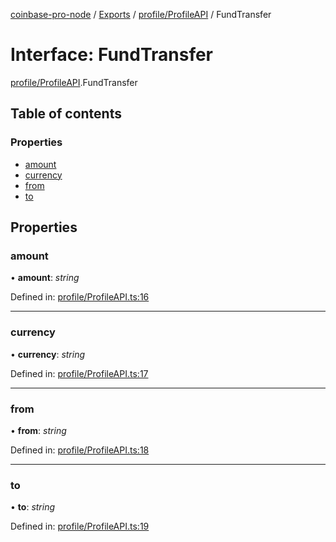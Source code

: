 [coinbase-pro-node](../README.md) / [Exports](../modules.md) / [profile/ProfileAPI](../modules/profile_profileapi.md) / FundTransfer

# Interface: FundTransfer

[profile/ProfileAPI](../modules/profile_profileapi.md).FundTransfer

## Table of contents

### Properties

- [amount](profile_profileapi.fundtransfer.md#amount)
- [currency](profile_profileapi.fundtransfer.md#currency)
- [from](profile_profileapi.fundtransfer.md#from)
- [to](profile_profileapi.fundtransfer.md#to)

## Properties

### amount

• **amount**: _string_

Defined in: [profile/ProfileAPI.ts:16](https://github.com/bennycode/coinbase-pro-node/blob/3a89239/src/profile/ProfileAPI.ts#L16)

---

### currency

• **currency**: _string_

Defined in: [profile/ProfileAPI.ts:17](https://github.com/bennycode/coinbase-pro-node/blob/3a89239/src/profile/ProfileAPI.ts#L17)

---

### from

• **from**: _string_

Defined in: [profile/ProfileAPI.ts:18](https://github.com/bennycode/coinbase-pro-node/blob/3a89239/src/profile/ProfileAPI.ts#L18)

---

### to

• **to**: _string_

Defined in: [profile/ProfileAPI.ts:19](https://github.com/bennycode/coinbase-pro-node/blob/3a89239/src/profile/ProfileAPI.ts#L19)
